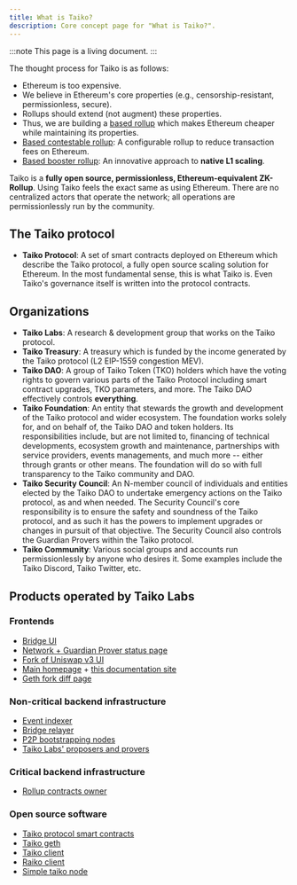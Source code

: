 ```yaml
---
title: What is Taiko?
description: Core concept page for "What is Taiko?".
---
```


:::note
This page is a living document.
:::

The thought process for Taiko is as follows:

- Ethereum is too expensive.
- We believe in Ethereum's core properties (e.g., censorship-resistant, permissionless, secure).
- Rollups should extend (not augment) these properties.
- Thus, we are building a [based rollup](/core-concepts/based-sequencing) which makes Ethereum cheaper while maintaining its properties.
- [Based contestable rollup](/core-concepts/contestable-rollups): A configurable rollup to reduce transaction fees on Ethereum.
- [Based booster rollup](/core-concepts/booster-rollups): An innovative approach to **native L1 scaling**.

Taiko is a **fully open source, permissionless, Ethereum-equivalent ZK-Rollup**. Using Taiko feels the exact same as using Ethereum. There are no centralized actors that operate the network; all operations are permissionlessly run by the community.

## The Taiko protocol

- **Taiko Protocol**: A set of smart contracts deployed on Ethereum which describe the Taiko protocol, a fully open source scaling solution for Ethereum. In the most fundamental sense, this is what Taiko is. Even Taiko's governance itself is written into the protocol contracts.

## Organizations

- **Taiko Labs**: A research & development group that works on the Taiko protocol.
- **Taiko Treasury**: A treasury which is funded by the income generated by the Taiko protocol (L2 EIP-1559 congestion MEV).
- **Taiko DAO**: A group of Taiko Token (TKO) holders which have the voting rights to govern various parts of the Taiko Protocol including smart contract upgrades, TKO parameters, and more. The Taiko DAO effectively controls **everything**.
- **Taiko Foundation**: An entity that stewards the growth and development of the Taiko protocol and wider ecosystem. The foundation works solely for, and on behalf of, the Taiko DAO and token holders. Its responsibilities include, but are not limited to, financing of technical developments, ecosystem growth and maintenance, partnerships with service providers, events managements, and much more -- either through grants or other means. The foundation will do so with full transparency to the Taiko community and DAO.
- **Taiko Security Council**: An N-member council of individuals and entities elected by the Taiko DAO to undertake emergency actions on the Taiko protocol, as and when needed. The Security Council's core responsibility is to ensure the safety and soundness of the Taiko protocol, and as such it has the powers to implement upgrades or changes in pursuit of that objective. The Security Council also controls the Guardian Provers within the Taiko protocol.
- **Taiko Community**: Various social groups and accounts run permissionlessly by anyone who desires it. Some examples include the Taiko Discord, Taiko Twitter, etc.

## Products operated by Taiko Labs

### Frontends

- [Bridge UI](https://bridge.katla.taiko.xyz)
- [Network + Guardian Prover status page](https://status.taiko.xyz)
- [Fork of Uniswap v3 UI](https://swap.katla.taiko.xyz)
- [Main homepage](https://taiko.xyz) + [this documentation site](https://docs.taiko.xyz)
- [Geth fork diff page](https://geth.taiko.xyz)

### Non-critical backend infrastructure

- [Event indexer](/api-reference/event-indexer-api)
- [Bridge relayer](/api-reference/bridge-relayer-api)
- [P2P bootstrapping nodes](/network-reference/addresses)
- [Taiko Labs' proposers and provers](/network-reference/addresses)

### Critical backend infrastructure

- [Rollup contracts owner](/network-reference/addresses)

### Open source software

- [Taiko protocol smart contracts](https://github.com/taikoxyz/taiko-mono)
- [Taiko geth](https://github.com/taikoxyz/taiko-geth)
- [Taiko client](https://github.com/taikoxyz/taiko-client)
- [Raiko client](https://github.com/taikoxyz/raiko)
- [Simple taiko node](https://github.com/taikoxyz/simple-taiko-node)

